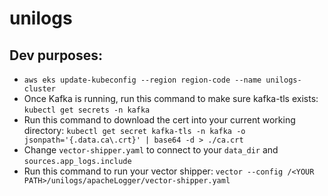 # unilogs

## Dev purposes:

- `aws eks update-kubeconfig --region region-code --name unilogs-cluster`
- Once Kafka is running, run this command to make sure kafka-tls exists: `kubectl get secrets -n kafka`
- Run this command to download the cert into your current working directory: `kubectl get secret kafka-tls -n kafka -o jsonpath='{.data.ca\.crt}' | base64 -d > ./ca.crt`
- Change `vector-shipper.yaml` to connect to your `data_dir` and `sources.app_logs.include`
- Run this command to run your vector shipper: `vector --config /<YOUR PATH>/unilogs/apacheLogger/vector-shipper.yaml`
